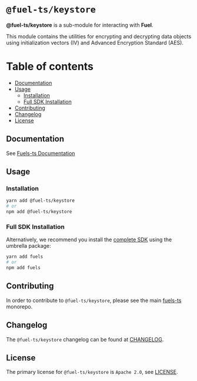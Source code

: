 # `@fuel-ts/keystore`

**@fuel-ts/keystore** is a sub-module for interacting with **Fuel**.

This module contains the utilities for encrypting and decrypting data objects using initialization vectors (IV) and Advanced Encryption Standard (AES).

# Table of contents

- [Documentation](#documentation)
- [Usage](#usage)
  - [Installation](#installation)
  - [Full SDK Installation](#full-sdk-installation)
- [Contributing](#contributing)
- [Changelog](#changelog)
- [License](#license)

## Documentation

<!-- TODO: Replace this link with specific docs for this package if and when we re-introduce a API reference section to our docs -->

See [Fuels-ts Documentation](https://fuellabs.github.io/fuels-ts/)

## Usage

### Installation

```sh
yarn add @fuel-ts/keystore
# or
npm add @fuel-ts/keystore
```

### Full SDK Installation

Alternatively, we recommend you install the [complete SDK](https://github.com/FuelLabs/fuels-ts) using the umbrella package:

```sh
yarn add fuels
# or
npm add fuels
```

## Contributing

In order to contribute to `@fuel-ts/keystore`, please see the main [fuels-ts](https://github.com/FuelLabs/fuels-ts) monorepo.

## Changelog

The `@fuel-ts/keystore` changelog can be found at [CHANGELOG](./CHANGELOG.md).

## License

The primary license for `@fuel-ts/keystore` is `Apache 2.0`, see [LICENSE](./LICENSE).

